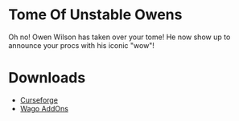 # Tome Of Unstable Owens

Oh no! Owen Wilson has taken over your tome! He now show up to announce your procs with his iconic "wow"!

# Downloads

- [Curseforge](https://curseforge.com/wow/addons/tome-of-unstable-owens)
- [Wago AddOns](https://addons.wago.io/addons/tomeofunstableowens)
